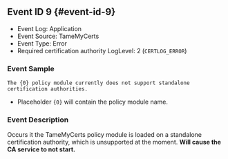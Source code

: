 ## Event ID 9 {#event-id-9}

- Event Log: Application
- Event Source: TameMyCerts
- Event Type: Error
- Required certification authority LogLevel: 2 (`CERTLOG_ERROR`)

### Event Sample

```
The {0} policy module currently does not support standalone certification authorities.
```

- Placeholder `{0}` will contain the policy module name.

### Event Description

Occurs it the TameMyCerts policy module is loaded on a standalone certification authority, which is unsupported at the moment. **Will cause the CA service to not start.**
